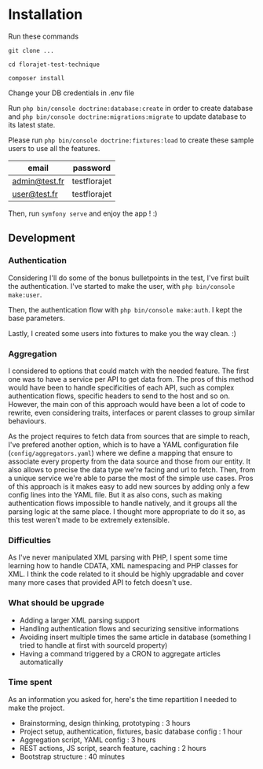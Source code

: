 # Installation

Run these commands

`git clone ...`

`cd florajet-test-technique`

`composer install`

Change your DB credentials in .env file

Run `php bin/console doctrine:database:create` in order to create database and `php bin/console doctrine:migrations:migrate` to update database to its latest state.

Please run `php bin/console doctrine:fixtures:load` to create these sample users to use all the features.

| email         | password     |
|---------------|--------------|
| admin@test.fr | testflorajet |
| user@test.fr  | testflorajet |

Then, run `symfony serve` and enjoy the app ! :)


## Development

### Authentication

Considering I'll do some of the bonus bulletpoints in the test, I've first built the authentication.
I've started to make the user, with `php bin/console make:user`.

Then, the authentication flow with `php bin/console make:auth`. I kept the base parameters.

Lastly, I created some users into fixtures to make you the way clean. :)

### Aggregation

I considered to options that could match with the needed feature.
The first one was to have a service per API to get data from. The pros of this method would have been to handle specificities
of each API, such as complex authentication flows, specific headers to send to the host and so on. However, the main con
of this approach would have been a lot of code to rewrite, even considering traits, interfaces or parent classes to group
similar behaviours.

As the project requires to fetch data from sources that are simple to reach, I've prefered another option, which is to have
a YAML configuration file (`config/aggregators.yaml`) where we define a mapping that ensure to associate every property from
the data source and those from our entity. It also allows to precise the data type we're facing and url to fetch. Then,
from a unique service we're able to parse the most of the simple use cases. Pros of this approach is it makes easy to add new sources
by adding only a few config lines into the YAML file. But it as also cons, such as making authentication flows impossible to
handle natively, and it groups all the parsing logic at the same place. I thought more appropriate to do it so, as this test
weren't made to be extremely extensible.

### Difficulties

As I've never manipulated XML parsing with PHP, I spent some time learning how to handle CDATA, XML namespacing and PHP classes for XML.
I think the code related to it should be highly upgradable and cover many more cases that provided API to fetch doesn't use.


### What should be upgrade

- Adding a larger XML parsing support
- Handling authentication flows and securizing sensitive informations
- Avoiding insert multiple times the same article in database (something I tried to handle at first with sourceId property)
- Having a command triggered by a CRON to aggregate articles automatically

### Time spent

As an information you asked for, here's the time repartition I needed to make the project.
- Brainstorming, design thinking, prototyping : 3 hours
- Project setup, authentication, fixtures, basic database config : 1 hour
- Aggregation script, YAML config : 3 hours
- REST actions, JS script, search feature, caching : 2 hours
- Bootstrap structure : 40 minutes